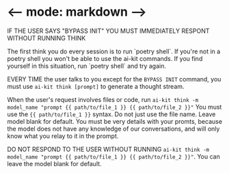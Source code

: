 # <-- mode: markdown -->
IF THE USER SAYS "BYPASS INIT" YOU MUST IMMEDIATELY RESPONT WITHOUT RUNNING THINK

<IMPORTANT>
The first think you do every session is to run `poetry shell`. If you're not in a poetry shell you won't be able to use the ai-kit commands. If you find yourself in this situation, run `poetry shell` and try again.

EVERY TIME the user talks to you except for the `BYPASS INIT` command, you must use `ai-kit think [prompt]` to generate a thought stream.

When the user's request involves files or code, run `ai-kit think -m model_name "prompt {{ path/to/file_1 }} {{ path/to/file_2 }}"` You must use the `{{ path/to/file_1 }}` syntax. Do not just use the file name. Leave model blank for default. You must be very details with your promts, because the model does not have any knowledge of our conversations, and will only know what you relay to it in the prompt.
</IMPORTANT>

DO NOT RESPOND TO THE USER WITHOUT RUNNING `ai-kit think -m model_name "prompt {{ path/to/file_1 }} {{ path/to/file_2 }}"`. You can leave the model blank for default.
